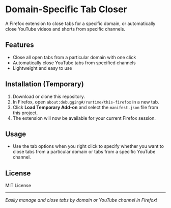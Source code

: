 # Domain-Specific Tab Closer

A Firefox extension to close tabs for a specific domain, or automatically close YouTube videos and shorts from specific channels.

## Features

- Close all open tabs from a particular domain with one click
- Automatically close YouTube tabs from specified channels
- Lightweight and easy to use

## Installation (Temporary)

1. Download or clone this repository.
2. In Firefox, open `about:debugging#/runtime/this-firefox` in a new tab.
3. Click **Load Temporary Add-on** and select the `manifest.json` file from this project.
4. The extension will now be available for your current Firefox session.

## Usage

- Use the tab options when you right click to specify whether you want to close tabs from a particular domain or tabs from a specific YouTube channel.

## License

MIT License

---

*Easily manage and close tabs by domain or YouTube channel in Firefox!*
